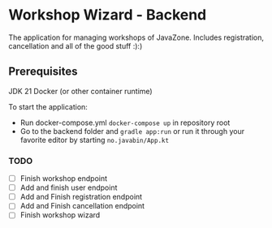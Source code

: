 # Workshop Wizard - Backend
The application for managing workshops of JavaZone. Includes registration, cancellation and all of the good stuff :):)

## Prerequisites

JDK 21
Docker (or other container runtime)

To start the application:
* Run docker-compose.yml `docker-compose up` in repository root
* Go to the backend folder and `gradle app:run` or run it through your favorite editor by starting `no.javabin/App.kt`



### TODO
- [ ] Finish workshop endpoint
- [ ] Add and finish user endpoint
- [ ] Add and Finish registration endpoint
- [ ] Add and Finish cancellation endpoint
- [ ] Finish workshop wizard
